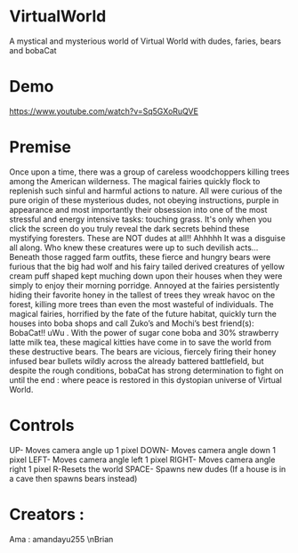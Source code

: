 # VirtualWorld
A mystical and mysterious world of Virtual World with dudes, faries, bears and bobaCat

# Demo
https://www.youtube.com/watch?v=Sq5GXoRuQVE

# Premise 
Once upon a time, there was a group of careless woodchoppers killing trees among the American wilderness. The magical fairies quickly flock to replenish such sinful and harmful actions to nature. All were curious of the pure origin of these mysterious dudes, not obeying instructions, purple in appearance and most importantly their obsession into one of the most stressful and energy intensive tasks: touching grass. It's only when you click the screen do you truly reveal the dark secrets behind these mystifying foresters. These are NOT dudes at all!! Ahhhhh  It was a disguise all along.  Who knew these creatures were up to such devilish acts… Beneath those ragged farm outfits, these fierce and hungry bears were furious that the big had wolf and his fairy tailed derived creatures of yellow cream puff shaped kept muching down upon their houses when they were simply to enjoy their morning porridge. Annoyed at the fairies persistently hiding their favorite honey in the tallest of trees they wreak havoc on the forest, killing more trees than even the most wasteful of individuals. The magical fairies, horrified by the fate of the future habitat, quickly turn the houses into boba shops and call Zuko’s  and Mochi’s best friend(s): BobaCat!! uWu .  With the power of sugar cone boba and 30% strawberry latte milk tea, these magical kitties have come in to save the world from these destructive bears. The bears are vicious, fiercely firing their honey infused bear bullets wildly across the already battered battlefield, but despite the rough conditions, bobaCat has strong determination to fight on until the end : where peace is restored in this dystopian universe of Virtual World.

# Controls
UP- Moves camera angle up 1 pixel
DOWN- Moves camera angle down 1 pixel
LEFT- Moves camera angle left 1 pixel
RIGHT- Moves camera angle right 1 pixel
R-Resets the world
SPACE- Spawns new dudes (If a house is in a cave then spawns bears instead)


# Creators :
Ama : amandayu255
\nBrian

